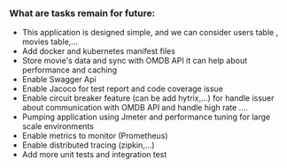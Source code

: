 ### What are tasks remain for future:
* This application is designed simple, and we can consider users table , movies table,...   
* Add docker and kubernetes manifest files
* Store movie's data and sync with OMDB API it can help about performance and caching
* Enable Swagger Api
* Enable Jacoco for test report and code coverage issue  
* Enable circuit breaker feature (can be add hytrix,...) for handle issuer about communication with OMDB API and handle high rate .... 
* Pumping application using Jmeter and performance tuning for large scale environments
* Enable metrics to monitor (Prometheus)
* Enable distributed tracing (zipkin,...)
* Add more unit tests and integration test
